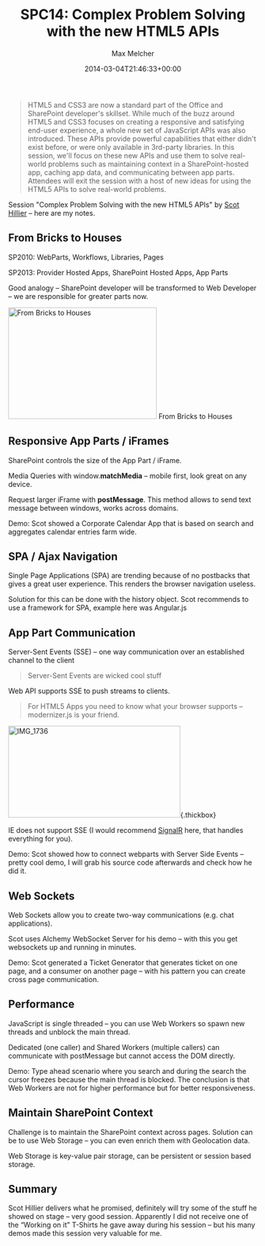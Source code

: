 ﻿---
title: 'SPC14: Complex Problem Solving with the new HTML5 APIs'
author: Max Melcher
aliases:
   - "/post/2014-03-04-spc14-complex-problem-solving-new-html5-apis/"
2014: "03"
type: post
date: 2014-03-04T21:46:33+00:00
url: /2014/03/spc14-complex-problem-solving-new-html5-apis/
yourls_shorturl:
  - http://melcher.it/s/24
categories:
  - Apps
  - Development
  - SharePoint 2013

---
> HTML5 and CSS3 are now a standard part of the Office and SharePoint developer's skillset. While much of the buzz around HTML5 and CSS3 focuses on creating a responsive and satisfying end-user experience, a whole new set of JavaScript APIs was also introduced. These APIs provide powerful capabilities that either didn't exist before, or were only available in 3rd-party libraries. In this session, we'll focus on these new APIs and use them to solve real-world problems such as maintaining context in a SharePoint-hosted app, caching app data, and communicating between app parts. Attendees will exit the session with a host of new ideas for using the HTML5 APIs to solve real-world problems.

Session "Complex Problem Solving with the new HTML5 APIs" by [Scot Hillier][1] – here are my notes.

## From Bricks to Houses

SP2010: WebParts, Workflows, Libraries, Pages
  
SP2013: Provider Hosted Apps, SharePoint Hosted Apps, App Parts

Good analogy – SharePoint developer will be transformed to Web Developer – we are responsible for greater parts now.

[<img data-attachment-id="1261" data-permalink="https://melcher.it/2014/03/spc14-complex-problem-solving-new-html5-apis/img_1732/" data-orig-file="https://melcher.it/wp-content/uploads/IMG_1732.jpg" data-orig-size="3264,2448" data-comments-opened="1" data-image-meta="{&quot;aperture&quot;:&quot;2.4&quot;,&quot;credit&quot;:&quot;&quot;,&quot;camera&quot;:&quot;iPhone 4S&quot;,&quot;caption&quot;:&quot;&quot;,&quot;created_timestamp&quot;:&quot;1393930060&quot;,&quot;copyright&quot;:&quot;&quot;,&quot;focal_length&quot;:&quot;4.28&quot;,&quot;iso&quot;:&quot;160&quot;,&quot;shutter_speed&quot;:&quot;0.05&quot;,&quot;title&quot;:&quot;&quot;}" data-image-title="IMG_1732" data-image-description="" data-medium-file="https://melcher.it/wp-content/uploads/IMG_1732-300x225.jpg" data-large-file="https://melcher.it/wp-content/uploads/IMG_1732-1024x768.jpg" class="size-medium wp-image-1261 " alt="From Bricks to Houses" src="http://melcher.it/wp-content/uploads/IMG_1732-300x225.jpg" width="300" height="225" srcset="https://melcher.it/wp-content/uploads/IMG_1732-300x225.jpg 300w, https://melcher.it/wp-content/uploads/IMG_1732-1024x768.jpg 1024w, https://melcher.it/wp-content/uploads/IMG_1732-930x697.jpg 930w, https://melcher.it/wp-content/uploads/IMG_1732-765x573.jpg 765w" sizes="(max-width: 300px) 100vw, 300px" />][2] From Bricks to Houses

## Responsive App Parts / iFrames

SharePoint controls the size of the App Part / iFrame.

Media Queries with window.**matchMedia** – mobile first, look great on any device.
  
Request larger iFrame with **postMessage**. This method allows to send text message between windows, works across domains.

Demo: Scot showed a Corporate Calendar App that is based on search and aggregates calendar entries farm wide.

## SPA / Ajax Navigation

Single Page Applications (SPA) are trending because of no postbacks that gives a great user experience. This renders the browser navigation useless.

Solution for this can be done with the history object. Scot recommends to use a framework for SPA, example here was Angular.js

## App Part Communication

Server-Sent Events (SSE) – one way communication over an established channel to the client

> Server-Sent Events are wicked cool stuff

Web API supports SSE to push streams to clients.

> For HTML5 Apps you need to know what your browser supports – modernizer.js is your friend.

[<img style="background-image: none; padding-top: 0px; padding-left: 0px; display: inline; padding-right: 0px; border: 0px;" title="IMG_1736" alt="IMG_1736" src="http://melcher.it/wp-content/uploads/IMG_1736_thumb.jpg" width="348" height="185" border="0" />][3]{.thickbox}

IE does not support SSE (I would recommend <a href="http://signalr.net/" target="_blank">SignalR</a> here, that handles everything for you).

Demo: Scot showed how to connect webparts with Server Side Events – pretty cool demo, I will grab his source code afterwards and check how he did it.

## Web Sockets

Web Sockets allow you to create two-way communications (e.g. chat applications).

Scot uses Alchemy WebSocket Server for his demo – with this you get websockets up and running in minutes.

Demo: Scot generated a Ticket Generator that generates ticket on one page, and a consumer on another page – with his pattern you can create cross page communication.

## Performance

JavaScript is single threaded – you can use Web Workers so spawn new threads and unblock the main thread.

Dedicated (one caller) and Shared Workers (multiple callers) can communicate with postMessage but cannot access the DOM directly.

Demo: Type ahead scenario where you search and during the search the cursor freezes because the main thread is blocked. The conclusion is that Web Workers are not for higher performance but for better responsiveness.

## Maintain SharePoint Context

Challenge is to maintain the SharePoint context across pages. Solution can be to use Web Storage – you can even enrich them with Geolocation data.

Web Storage is key-value pair storage, can be persistent or session based storage.

## Summary

Scot Hillier delivers what he promised, definitely will try some of the stuff he showed on stage – very good session. Apparently I did not receive one of the “Working on it” T-Shirts he gave away during his session – but his many demos made this session very valuable for me.

 [1]: http://twitter.com/scothillier
 [2]: http://melcher.it/wp-content/uploads/IMG_1732.jpg
 [3]: http://melcher.it/wp-content/uploads/IMG_17361.jpg
